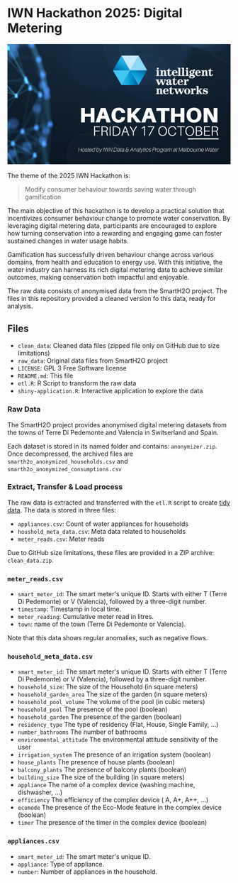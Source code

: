 # IWN Hackathon 2025: Digital Metering

![](/www/iwn-hackathon-2025-banner.jpg)

The theme of the 2025 IWN Hackathon is:

> Modify consumer behaviour towards saving water through gamification

The main objective of this hackathon is to develop a practical solution that incentivizes consumer behaviour change to promote water conservation. By leveraging digital metering data, participants are encouraged to explore how turning conservation into a rewarding and engaging game can foster sustained changes in water usage habits. 

Gamification has successfully driven behaviour change across various domains, from health and education to energy use. With this initiative, the water industry can harness its rich digital metering data to achieve similar outcomes, making conservation both impactful and enjoyable. 

The raw data consists of anonymised data from the SmartH2O project. The files in this repository provided a cleaned version fo  this data, ready for analysis.

## Files
- `clean_data`: Cleaned data files (zipped file only on GitHub due to size limitations)
- `raw_data`: Original data files from SmartH2O project
- `LICENSE`: GPL 3 Free Software license
- `README.md`: This file
- `etl.R`: R Script to transform the raw data
- `shiny-application.R`: Interactive application to explore the data

### Raw Data
The SmartH2O project provides anonymised digital metering datasets from the towns of Terre Di Pedemonte and Valencia in Switserland and Spain. 

Each dataset is stored in its named folder and contains: `anonymizer.zip`. Once decompressed, the archived files are `smarth2o_anonymized_households.csv` and `smarth2o_anonymized_consumptions.csv`

### Extract, Transfer & Load process
The raw data is extracted and transferred with the `etl.R` script to create [tidy data](https://r4ds.had.co.nz/tidy-data.html). The data is stored in three files:

- `appliances.csv`: Count of water appliances for households
- `houshold_meta_data.csv`: Meta data related to households
- `meter_reads.csv`: Meter reads

Due to GitHub size limitations, these files are provided in a ZIP archive: `clean_data.zip`.

### `meter_reads.csv`
- `smart_meter_id`: The smart meter's unique ID. Starts with either T (Terre Di Pedemonte) or V (Valencia), followed by a three-digit number.
- `timestamp`: Timestamp in local time.
- `meter_reading`: Cumulative meter read in litres.
- `town`: name of the town (Terre Di Pedemonte or Valencia).

Note that this data shows regular anomalies, such as negative flows.

### `household_meta_data.csv`
- `smart_meter_id`: The smart meter's unique ID. Starts with either T (Terre Di Pedemonte) or V (Valencia), followed by a three-digit number.
- `household_size`: The size of the Household (in square meters)
- `household_garden_area` The size of the garden (in square meters)
- `household_pool_volume` The volume of the pool (in cubic meters)
- `household_pool` The presence of the pool (boolean)
- `household_garden` The presence of the garden (boolean)
- `residency_type` The type of residency (Flat, House, Single Family, ...)
- `number_bathrooms` The number of bathrooms
- `environmental_attitude` The environmental attitude sensitivity of the user 
- `irrigation_system` The presence of an irrigation system (boolean)
- `house_plants` The presence of house plants (boolean)
- `balcony_plants` The presence of balcony plants (boolean)
- `building_size` The size of the building (in square meters)
- `appliance` The name of a complex device (washing machine, dishwasher, ...)
- `efficiency` The efficiency of the complex device ( A, A+, A++, ...)
- `ecomode` The presence of the Eco-Mode feature in the complex device (boolean)
- `timer` The presence of the timer in the complex device (boolean)

### `appliances.csv`
- `smart_meter_id`: The smart meter's unique ID.
- `appliance`: Type of appliance.
- `number`: Number of appliances in the household.

